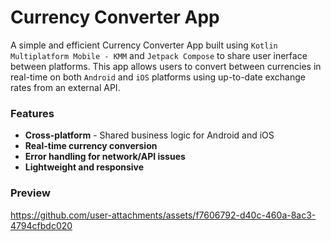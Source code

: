 # Currency Converter App

A simple and efficient Currency Converter App built using `Kotlin Multiplatform Mobile - KMM` and `Jetpack Compose` to share user inerface between platforms. This app allows users to convert between currencies in real-time on both `Android` and `iOS` platforms using up-to-date exchange rates from an external API.

### Features
- **Cross-platform** - Shared business logic for Android and iOS
- **Real-time currency conversion**
- **Error handling for network/API issues**
- **Lightweight and responsive**

### Preview
https://github.com/user-attachments/assets/f7606792-d40c-460a-8ac3-4794cfbdc020
